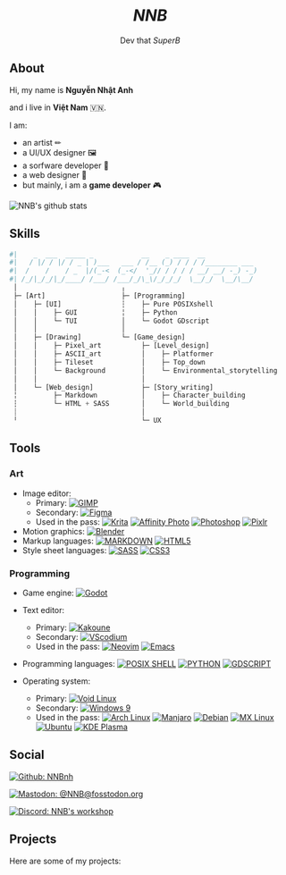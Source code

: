 <h1 align="center"><b><i>NNB</i></b></h1>
<p align="center">Dev that <i>SuperB</i></p>

## About
Hi, my name is **Nguyễn Nhật Anh**

and i live in **Việt Nam** 🇻🇳.

I am:
- an artist ✏
- a UI/UX designer 🖼
- a sorfware developer 💾
- a web designer 📕
- but mainly, i am a **game developer** 🎮

![NNB's github stats](https://github-readme-stats.vercel.app/api?username=NNBnh&show_icons=true&title_color=FED06E&text_color=FCE8C3&icon_color=FED06E&bg_color=1C1B19)

## Skills
```python
#|    _  ___  _____ _            __    _ ____  __
#|   / |/ / |/ / _ | )___   ___ / /__ (_) / / / /________ ___
#|  /    /    / _  |/(_-<  (_-</  '_// / / / / __/ __/ -_) -_)
#| /_/|_/_/|_/____/ /___/ /___/_/\_\/_/_/_/  \__/_/  \__/\__/
 │                          ╷
 ├─ [Art]                   ├─ [Programming]
 │    ├─ [UI]               ┆    ├─ Pure POSIXshell
 │    │    ├─ GUI           ╎    ├─ Python
 │    │    └─ TUI           │    └─ Godot GDscript
 │    │                     │
 │    ├─ [Drawing]          └─ [Game_design]
 │    │    ├─ Pixel_art          ├─ [Level_design]
 │    │    ├─ ASCII_art          │    ├─ Platformer
 │    │    ├─ Tileset            │    ├─ Top_down
 │    │    └─ Background         │    └─ Environmental_storytelling
 │    │                          │
 │    └─ [Web_design]            ├─ [Story_writing]
 ╎         ├─ Markdown           │    ├─ Character_building
 ┆         └─ HTML + SASS        │    └─ World_building
 ┊                               │
 ╵                               └─ UX

```

## Tools

### Art
* Image editor:
  * Primary: [![GIMP](https://img.shields.io/badge/gimp%20-%235C5543.svg?style=for-the-badge&logo=gimp&logoColor=%23FFFFFF)](https://www.gimp.org)
  * Secondary: [![Figma](https://img.shields.io/badge/figma%20-%23F24E1E.svg?style=for-the-badge&logo=figma&logoColor=%23FFFFFF)](https://www.gimp.org)
  * Used in the pass:
[![Krita](https://img.shields.io/badge/krita%20-%233BABFF.svg?style=for-the-badge&logo=krita&logoColor=%23FFFFFF)](https://krita.org)
[![Affinity Photo](https://img.shields.io/badge/affinity_photo%20-%237E4DD2.svg?style=for-the-badge&logo=affinity-photo&logoColor=%23FFFFFF)](https://affinity.serif.com/en-gb/photo)
[![Photoshop](https://img.shields.io/badge/photoshop%20-%2331A8FF.svg?style=for-the-badge&logo=adobe-photoshop&logoColor=%23FFFFFF)](https://alternativeto.net/software/adobe-photoshop)
[![Pixlr](https://img.shields.io/badge/pixlr%20-%23166969.svg?style=for-the-badge&logo=canonical&logoColor=%23FFFFFF)](https://pixlr.com/e)
* Motion graphics: [![Blender](https://img.shields.io/badge/blender%20-%23F5792A.svg?style=for-the-badge&logo=blender&logoColor=%23FFFFFF)](https://www.blender.org)
* Markup languages:
[![MARKDOWN](https://img.shields.io/badge/markdown-%23000000.svg?style=for-the-badge&logo=markdown&logoColor=%23FFFFFF)](https://pandoc.org)
[![HTML5](https://img.shields.io/badge/html5%20-%23E34F26.svg?style=for-the-badge&logo=html5&logoColor=%23FFFFFF)](https://pandoc.org)
* Style sheet languages:
[![SASS](https://img.shields.io/badge/sass%20-%23CC6699.svg?style=for-the-badge&logo=sass&logoColor=%23FFFFFF)](https://sass-lang.com)
[![CSS3](https://img.shields.io/badge/css3%20-%231572B6.svg?style=for-the-badge&logo=css3&logoColor=%23FFFFFF)](https://sass-lang.com)

### Programming
* Game engine: [![Godot](https://img.shields.io/badge/dogot%20-%23478CBF.svg?style=for-the-badge&logo=godot-engine&logoColor=%23FFFFFF)](https://godotengine.org)
* Text editor:
  * Primary: [![Kakoune](https://img.shields.io/badge/kakoune%20-%23F9765A.svg?style=for-the-badge&logo=kodi&logoColor=%23FFFFFF)](https://kakoune.org)
  * Secondary: [![VScodium](https://img.shields.io/badge/vscodium%20-%23007ACC.svg?style=for-the-badge&logo=visual-studio-code&logoColor=%23FFFFFF)](https://vscodium.com)
  * Used in the pass: [![Neovim](https://img.shields.io/badge/neovim%20-%2357A143.svg?style=for-the-badge&logo=neovim&logoColor=%23FFFFFF)](https://neovim.io)
[![Emacs](https://img.shields.io/badge/emacs%20-%237F5AB6.svg?style=for-the-badge&logo=ngu-emacs&logoColor=%23FFFFFF)](https://www.gnu.org/software/emacs)
* Programming languages:
[![POSIX SHELL](https://img.shields.io/badge/posix_shell%20-%23121011.svg?style=for-the-badge&logo=gnu-bash&logoColor=white)](https://en.wikipedia.org/wiki/POSIX)
[![PYTHON](https://img.shields.io/badge/python%20-%2314354C.svg?style=for-the-badge&logo=python&logoColor=%23FFFFFF)](https://www.python.org)
[![GDSCRIPT](https://img.shields.io/badge/gdscript%20-%23478CBF.svg?style=for-the-badge&logo=godot-engine&logoColor=%23FFFFFF)](https://docs.godotengine.org/en/stable/getting_started/scripting/gdscript/gdscript_basics.html)

* Operating system:
  * Primary: [![Void Linux](https://img.shields.io/badge/void_linux%20-%23478061.svg?style=for-the-badge&logo=linux&logoColor=%23FFFFFF)](https://voidlinux.org)
  * Secondary: [![Windows 9](https://img.shields.io/badge/windows_9%20-%230078D6.svg?style=for-the-badge&logo=windows&logoColor=%23FFFFFF)](https://youtu.be/YQfoyzQjAPc)
  * Used in the pass:
[![Arch Linux](https://img.shields.io/badge/arch_linux%20-%231793D1.svg?style=for-the-badge&logo=arch-linux&logoColor=%23FFFFFF)](https://www.archlinux.org)
[![Manjaro](https://img.shields.io/badge/manjaro%20-%2335BF5C.svg?style=for-the-badge&logo=manjaro&logoColor=%23FFFFFF)](https://manjaro.org)
[![Debian](https://img.shields.io/badge/debian%20-%23A81D33.svg?style=for-the-badge&logo=debian&logoColor=%23FFFFFF)](https://www.debian.org)
[![MX Linux](https://img.shields.io/badge/mx_linux%20-%23000000.svg?style=for-the-badge&logo=mx-linux&logoColor=%23FFFFFF)](https://mxlinux.org)
[![Ubuntu](https://img.shields.io/badge/ubuntu%20-%23E95420.svg?style=for-the-badge&logo=ubuntu&logoColor=%23FFFFFF)]()
[![KDE Plasma](https://img.shields.io/badge/kde_plasma%20-%231D99F3.svg?style=for-the-badge&logo=kde&logoColor=%23FFFFFF)](https://kde.org/plasma-desktop)

## Social
[![Github: NNBnh](https://img.shields.io/github/followers/NNBnh?labelColor=%2324292E&color=%2324292E&label=github%20NNBnh&logo=github&logoColor=%23FFFFFF&style=for-the-badge)](https://github.com/NNBnh)

[![Mastodon: @NNB@fosstodon.org](https://img.shields.io/mastodon/follow/255593?labelColor=%233088D4&color=%233088D4&domain=https%3A%2F%2Ffosstodon.org&label=mastodon%20%40NNB%20%40fosstodon.org&logo=mastodon&logoColor=%23FFFFFF&style=for-the-badge)](https://fosstodon.org/web/accounts/255593)

[![Discord: NNB's workshop](https://img.shields.io/discord/740843363343007754?labelColor=%236E84D2&color=%236E84D2&label=discord%20NNB%27s%20workshop&logo=discord&logoColor=%23FFFFFF&style=for-the-badge)](https://discord.gg/vJ22XK)

## Projects
Here are some of my projects:
